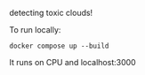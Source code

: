 detecting toxic clouds!

To run locally:

```docker compose up --build```

It runs on CPU and localhost:3000